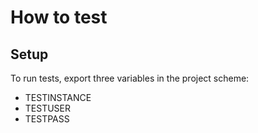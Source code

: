#  How to test

## Setup

To run tests, export three variables in the project scheme:

* TESTINSTANCE
* TESTUSER
* TESTPASS
